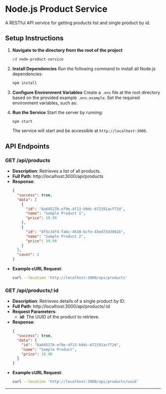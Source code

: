 # Node.js Product Service

A RESTful API service for getting products list and single product by id.

## Setup Instructions

1. **Navigate to the directory from the root of the project**
   ```bash
   cd node-product-service
   ```

2. **Install Dependencies**
   Run the following command to install all Node.js dependencies:
   ```bash
   npm install
   ```

3. **Configure Environment Variables**
   Create a `.env` file at the root directory based on the provided example `.env.example`. Set the required environment variables, such as:

4. **Run the Service**
   Start the server by running:
   ```bash
   npm start
   ```
   The service will start and be accessible at `http://localhost:3000`.

## API Endpoints

### **GET /api/products**
- **Description**: Retrieves a list of all products.
- **Full Path**: http://localhost:3000/api/products
- **Response**:
  ```json
  {
    "success": true,
    "data": [
      {
        "id": "8a64527b-ef9e-4f13-b9dc-672191acf72d",
        "name": "Sample Product 1",
        "price": 19.99
      },
      {
        "id": "0f5c34f4-fabc-4630-bcfe-43ed73d3061b",
        "name": "Sample Product 2",
        "price": 39.99
      }
    ],
    "count": 2
  }
  ```
- **Example cURL Request**:
  ```bash
  curl --location 'http://localhost:3000/api/products'
  ```

### **GET /api/products/:id**
- **Description**: Retrieves details of a single product by ID.
- **Full Path**: http://localhost:3000/api/products/:id
- **Request Parameters**:
  - **id**: The UUID of the product to retrieve.
- **Response**:
  ```json
  {
    "success": true,
    "data": {
      "id": "8a64527b-ef9e-4f13-b9dc-672191acf72d",
      "name": "Sample Product",
      "price": 19.99
    }
  }
  ```
- **Example cURL Request**:
  ```bash
  curl --location 'http://localhost:3000/api/products/uuid'
  ```

---
